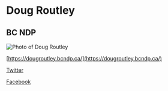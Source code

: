 # Doug Routley

## BC NDP

![Photo of Doug Routley](images/image16.png)

[https://dougroutley.bcndp.ca/](https://dougroutley.bcndp.ca/)

[Twitter](https://twitter.com/DougRoutley17)

[Facebook](https://www.facebook.com/DougRoutley2020)

